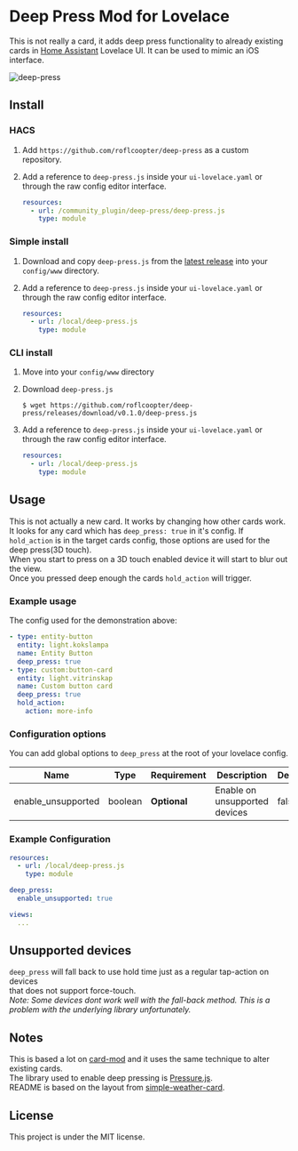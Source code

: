 # Deep Press Mod for Lovelace
This is not really a card, it adds deep press functionality to already existing cards in [Home Assistant](https://github.com/home-assistant/home-assistant) Lovelace UI.
It can be used to mimic an iOS interface.

![deep-press](https://user-images.githubusercontent.com/26493864/61529951-f951ac00-aa22-11e9-8203-230ec5364a7c.GIF)

## Install

### HACS

1. Add `https://github.com/roflcoopter/deep-press` as a custom repository.

2. Add a reference to `deep-press.js` inside your `ui-lovelace.yaml` or through the raw config editor interface.

    ```yaml
    resources:
      - url: /community_plugin/deep-press/deep-press.js
        type: module
    ```

### Simple install

1. Download and copy `deep-press.js` from the [latest release](https://github.com/roflcoopter/deep-press/releases/latest) into your `config/www` directory.

2. Add a reference to `deep-press.js` inside your `ui-lovelace.yaml` or through the raw config editor interface.

    ```yaml
    resources:
      - url: /local/deep-press.js
        type: module
    ```

### CLI install

1. Move into your `config/www` directory

2. Download `deep-press.js`

    ```console
    $ wget https://github.com/roflcoopter/deep-press/releases/download/v0.1.0/deep-press.js
    ```

3. Add a reference to `deep-press.js` inside your `ui-lovelace.yaml` or through the raw config editor interface.

    ```yaml
    resources:
      - url: /local/deep-press.js
        type: module
    ```

## Usage
This is not actually a new card. It works by changing how other cards work. </br>
It looks for any card which has `deep_press: true` in it's config. If `hold_action` is in the target cards config, those options are used for the deep press(3D touch).</br>
When you start to press on a 3D touch enabled device it will start to blur out the view.</br>
Once you pressed deep enough the cards `hold_action` will trigger.

### Example usage
The config used for the demonstration above:
```yaml
- type: entity-button
  entity: light.kokslampa
  name: Entity Button
  deep_press: true
- type: custom:button-card
  entity: light.vitrinskap
  name: Custom button card
  deep_press: true
  hold_action:
    action: more-info
```

### Configuration options
You can add global options to ```deep_press``` at the root of your lovelace config.

| Name | Type | Requirement | Description | Default
| ---- | ---- | ------- | ----------- | -------
| enable_unsupported | boolean | **Optional** | Enable on unsupported devices | false

### Example Configuration
```yaml
resources:
  - url: /local/deep-press.js
    type: module

deep_press:
  enable_unsupported: true

views:
  ...
```
## Unsupported devices
```deep_press``` will fall back to use hold time just as a regular tap-action on devices </br>
that does not support force-touch.</br>
*Note: Some devices dont work well with the fall-back method. This is a problem with the underlying library unfortunately.*


## Notes
This is based a lot on [card-mod](https://github.com/thomasloven/lovelace-card-mod) and it uses the same technique to alter existing cards.</br>
The library used to enable deep pressing is [Pressure.js](https://github.com/stuyam/pressure).</br>
README is based on the layout from [simple-weather-card](https://github.com/kalkih/simple-weather-card).

## License
This project is under the MIT license.
